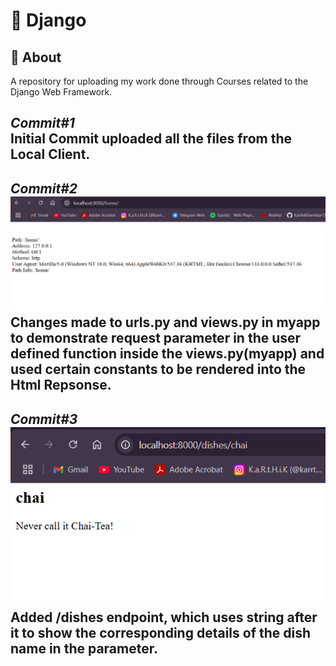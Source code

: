 # 🚀 Django  

## 📌 About  
A repository for uploading my work done through Courses related to the Django Web Framework.  
  
_**Commit#1**_  
Initial Commit uploaded all the files from the Local Client.  
---  
  
_**Commit#2**_  
![Alt text](images/home-commit2.png)  
Changes made to urls.py and views.py in myapp to demonstrate request parameter in the user defined function inside the views.py(myapp) and used certain constants to be rendered into the Html Repsonse.  
-- 
  
_**Commit#3**_  
![Alt text](images/dishes-commit3.png)  
Added /dishes endpoint, which uses string after it to show the corresponding details of the dish name in the parameter.  
-- 
  
